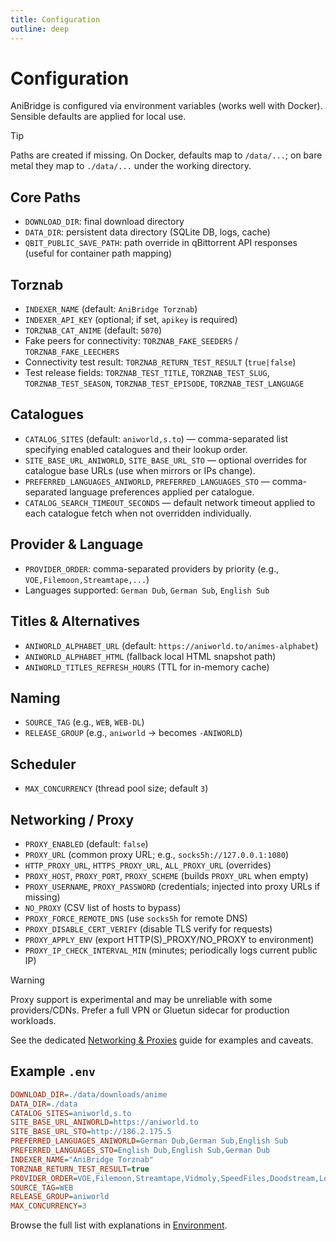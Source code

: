 ```yaml
---
title: Configuration
outline: deep
---
```


# Configuration

AniBridge is configured via environment variables (works well with Docker). Sensible defaults are applied for local use.

> [!TIP]
> Paths are created if missing. On Docker, defaults map to `/data/...`; on bare metal they map to `./data/...` under the working directory.

## Core Paths

- `DOWNLOAD_DIR`: final download directory
- `DATA_DIR`: persistent data directory (SQLite DB, logs, cache)
- `QBIT_PUBLIC_SAVE_PATH`: path override in qBittorrent API responses (useful for container path mapping)

## Torznab

- `INDEXER_NAME` (default: `AniBridge Torznab`)
- `INDEXER_API_KEY` (optional; if set, `apikey` is required)
- `TORZNAB_CAT_ANIME` (default: `5070`)
- Fake peers for connectivity: `TORZNAB_FAKE_SEEDERS` / `TORZNAB_FAKE_LEECHERS`
- Connectivity test result: `TORZNAB_RETURN_TEST_RESULT` (`true|false`)
- Test release fields: `TORZNAB_TEST_TITLE`, `TORZNAB_TEST_SLUG`, `TORZNAB_TEST_SEASON`, `TORZNAB_TEST_EPISODE`, `TORZNAB_TEST_LANGUAGE`

## Catalogues

- `CATALOG_SITES` (default: `aniworld,s.to`) — comma-separated list specifying enabled catalogues and their lookup order.
- `SITE_BASE_URL_ANIWORLD`, `SITE_BASE_URL_STO` — optional overrides for catalogue base URLs (use when mirrors or IPs change).
- `PREFERRED_LANGUAGES_ANIWORLD`, `PREFERRED_LANGUAGES_STO` — comma-separated language preferences applied per catalogue.
- `CATALOG_SEARCH_TIMEOUT_SECONDS` — default network timeout applied to each catalogue fetch when not overridden individually.

## Provider & Language

- `PROVIDER_ORDER`: comma-separated providers by priority (e.g., `VOE,Filemoon,Streamtape,...`)
- Languages supported: `German Dub`, `German Sub`, `English Sub`

## Titles & Alternatives

- `ANIWORLD_ALPHABET_URL` (default: `https://aniworld.to/animes-alphabet`)
- `ANIWORLD_ALPHABET_HTML` (fallback local HTML snapshot path)
- `ANIWORLD_TITLES_REFRESH_HOURS` (TTL for in-memory cache)

## Naming

- `SOURCE_TAG` (e.g., `WEB`, `WEB-DL`)
- `RELEASE_GROUP` (e.g., `aniworld` -> becomes `-ANIWORLD`)

## Scheduler

- `MAX_CONCURRENCY` (thread pool size; default `3`)

## Networking / Proxy

- `PROXY_ENABLED` (default: `false`)
- `PROXY_URL` (common proxy URL; e.g., `socks5h://127.0.0.1:1080`)
- `HTTP_PROXY_URL`, `HTTPS_PROXY_URL`, `ALL_PROXY_URL` (overrides)
- `PROXY_HOST`, `PROXY_PORT`, `PROXY_SCHEME` (builds `PROXY_URL` when empty)
- `PROXY_USERNAME`, `PROXY_PASSWORD` (credentials; injected into proxy URLs if missing)
- `NO_PROXY` (CSV list of hosts to bypass)
- `PROXY_FORCE_REMOTE_DNS` (use `socks5h` for remote DNS)
- `PROXY_DISABLE_CERT_VERIFY` (disable TLS verify for requests)
- `PROXY_APPLY_ENV` (export HTTP(S)_PROXY/NO_PROXY to environment)
- `PROXY_IP_CHECK_INTERVAL_MIN` (minutes; periodically logs current public IP)

> [!WARNING]
> Proxy support is experimental and may be unreliable with some providers/CDNs. Prefer a full VPN or Gluetun sidecar for production workloads.

See the dedicated [Networking & Proxies](/guide/networking) guide for examples and caveats.

## Example `.env`

```ini
DOWNLOAD_DIR=./data/downloads/anime
DATA_DIR=./data
CATALOG_SITES=aniworld,s.to
SITE_BASE_URL_ANIWORLD=https://aniworld.to
SITE_BASE_URL_STO=http://186.2.175.5
PREFERRED_LANGUAGES_ANIWORLD=German Dub,German Sub,English Sub
PREFERRED_LANGUAGES_STO=English Dub,English Sub,German Dub
INDEXER_NAME="AniBridge Torznab"
TORZNAB_RETURN_TEST_RESULT=true
PROVIDER_ORDER=VOE,Filemoon,Streamtape,Vidmoly,SpeedFiles,Doodstream,LoadX,Luluvdo,Vidoza
SOURCE_TAG=WEB
RELEASE_GROUP=aniworld
MAX_CONCURRENCY=3
```

Browse the full list with explanations in [Environment](/api/environment).
